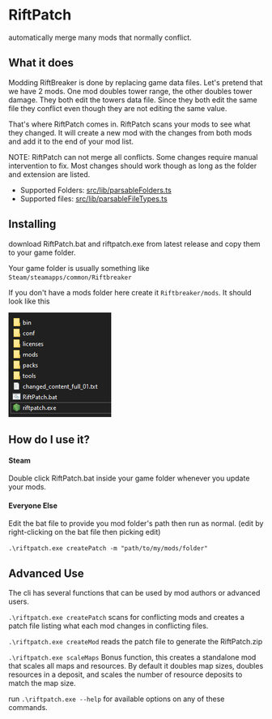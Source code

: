 # RiftPatch

automatically merge many mods that normally conflict.

## What it does

Modding RiftBreaker is done by replacing game data files.
Let's pretend that we have 2 mods. One mod doubles tower range, the other doubles tower damage.
They both edit the towers data file. Since they both edit the same file they conflict even though they are not editing
the same value.

That's where RiftPatch comes in. RiftPatch scans your mods to see what they changed.
It will create a new mod with the changes from both mods and add it to the end of your mod list.

NOTE: RiftPatch can not merge all conflicts. Some changes require manual intervention to fix. Most changes should work
though as long as the folder and extension are listed.

* Supported Folders: [src/lib/parsableFolders.ts](src/lib/parsableFolders.ts)
* Supported files: [src/lib/parsableFileTypes.ts](src/lib/parsableFileTypes.ts)

## Installing

download RiftPatch.bat and riftpatch.exe from latest release and copy them to your game folder.

Your game folder is usually something like `Steam/steamapps/common/Riftbreaker`

If you don't have a mods folder here create it `Riftbreaker/mods`. It should look like this

![riftbreaker folder](riftbreakerfolder.png?raw=true)

## How do I use it?

#### Steam

Double click RiftPatch.bat inside your game folder whenever you update your mods.

#### Everyone Else

Edit the bat file to provide you mod folder's path then run as normal. (edit by right-clicking on the bat file then picking edit)

`.\riftpatch.exe createPatch -m "path/to/my/mods/folder"`

## Advanced Use

The cli has several functions that can be used by mod authors or advanced users.

`.\riftpatch.exe createPatch` scans for conflicting mods and creates a patch file listing what each mod changes in
conflicting files.

`.\riftpatch.exe createMod` reads the patch file to generate the RiftPatch.zip

`.\riftpatch.exe scaleMaps` Bonus function, this creates a standalone mod that scales all maps and resources. By default
it doubles map sizes, doubles resources in a deposit, and scales the number of resource deposits to match the map size.

run `.\riftpatch.exe --help` for available options on any of these commands.


